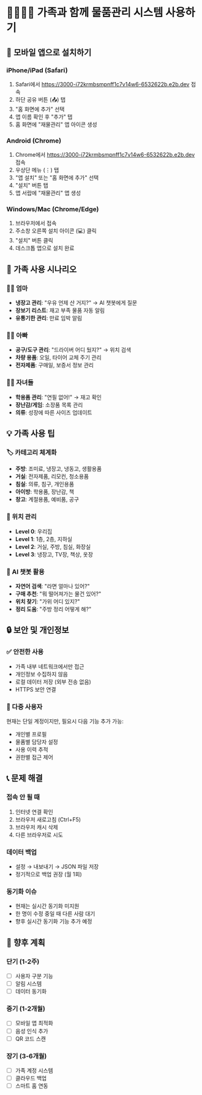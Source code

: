# 👨‍👩‍👧‍👦 가족과 함께 물품관리 시스템 사용하기

## 📱 모바일 앱으로 설치하기

### iPhone/iPad (Safari)
1. Safari에서 https://3000-i72krmbsmpnff1c7v14w6-6532622b.e2b.dev 접속
2. 하단 공유 버튼 (📤) 탭
3. "홈 화면에 추가" 선택
4. 앱 이름 확인 후 "추가" 탭
5. 홈 화면에 "재물관리" 앱 아이콘 생성

### Android (Chrome)
1. Chrome에서 https://3000-i72krmbsmpnff1c7v14w6-6532622b.e2b.dev 접속
2. 우상단 메뉴 (⋮) 탭
3. "앱 설치" 또는 "홈 화면에 추가" 선택
4. "설치" 버튼 탭
5. 앱 서랍에 "재물관리" 앱 생성

### Windows/Mac (Chrome/Edge)
1. 브라우저에서 접속
2. 주소창 오른쪽 설치 아이콘 (💻) 클릭
3. "설치" 버튼 클릭
4. 데스크톱 앱으로 설치 완료

## 🎯 가족 사용 시나리오

### 👩‍🍳 엄마
- **냉장고 관리**: "우유 언제 산 거지?" → AI 챗봇에게 질문
- **장보기 리스트**: 재고 부족 물품 자동 알림
- **유통기한 관리**: 만료 임박 알림

### 👨‍💼 아빠  
- **공구/도구 관리**: "드라이버 어디 뒀지?" → 위치 검색
- **차량 용품**: 오일, 타이어 교체 주기 관리
- **전자제품**: 구매일, 보증서 정보 관리

### 👧👦 자녀들
- **학용품 관리**: "연필 없어!" → 재고 확인
- **장난감/게임**: 소장품 목록 관리
- **의류**: 성장에 따른 사이즈 업데이트

## 💡 가족 사용 팁

### 🏷️ 카테고리 체계화
- **주방**: 조미료, 냉장고, 냉동고, 생활용품
- **거실**: 전자제품, 리모컨, 청소용품
- **침실**: 의류, 침구, 개인용품
- **아이방**: 학용품, 장난감, 책
- **창고**: 계절용품, 예비품, 공구

### 📍 위치 관리
- **Level 0**: 우리집
- **Level 1**: 1층, 2층, 지하실
- **Level 2**: 거실, 주방, 침실, 화장실
- **Level 3**: 냉장고, TV장, 책상, 옷장

### 🤖 AI 챗봇 활용
- **자연어 검색**: "라면 얼마나 있어?"
- **구매 추천**: "뭐 떨어져가는 물건 있어?"
- **위치 찾기**: "가위 어디 있지?"
- **정리 도움**: "주방 정리 어떻게 해?"

## 🔒 보안 및 개인정보

### ✅ 안전한 사용
- 가족 내부 네트워크에서만 접근
- 개인정보 수집하지 않음
- 로컬 데이터 저장 (외부 전송 없음)
- HTTPS 보안 연결

### 👥 다중 사용자
현재는 단일 계정이지만, 필요시 다음 기능 추가 가능:
- 개인별 프로필
- 물품별 담당자 설정
- 사용 이력 추적
- 권한별 접근 제어

## 📞 문제 해결

### 접속 안 될 때
1. 인터넷 연결 확인
2. 브라우저 새로고침 (Ctrl+F5)
3. 브라우저 캐시 삭제
4. 다른 브라우저로 시도

### 데이터 백업
- 설정 → 내보내기 → JSON 파일 저장
- 정기적으로 백업 권장 (월 1회)

### 동기화 이슈
- 현재는 실시간 동기화 미지원
- 한 명이 수정 중일 때 다른 사람 대기
- 향후 실시간 동기화 기능 추가 예정

## 🚀 향후 계획

### 단기 (1-2주)
- [ ] 사용자 구분 기능
- [ ] 알림 시스템
- [ ] 데이터 동기화

### 중기 (1-2개월)  
- [ ] 모바일 앱 최적화
- [ ] 음성 인식 추가
- [ ] QR 코드 스캔

### 장기 (3-6개월)
- [ ] 가족 계정 시스템
- [ ] 클라우드 백업
- [ ] 스마트 홈 연동